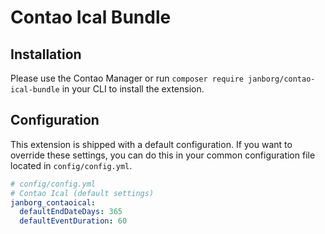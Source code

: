 # Contao Ical Bundle

## Installation
Please use the Contao Manager or run `composer require janborg/contao-ical-bundle` in your CLI to install the extension.


## Configuration
This extension is shipped with a default configuration. 
If you want to override these settings, you  can do this in your common configuration file located in `config/config.yml`.

```yaml
# config/config.yml
# Contao Ical (default settings)
janborg_contaoical:
  defaultEndDateDays: 365
  defaultEventDuration: 60
```

